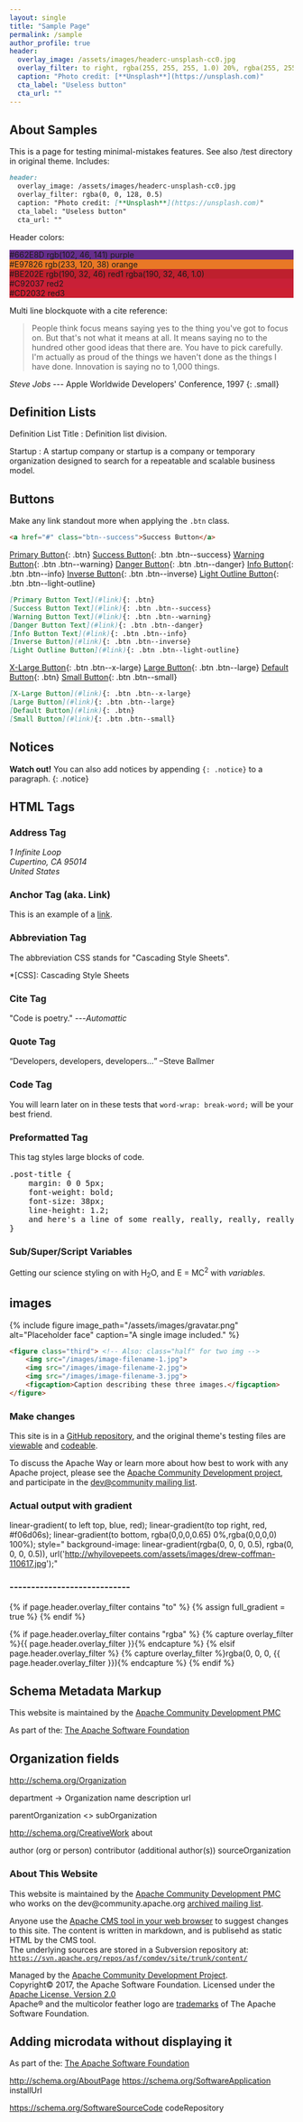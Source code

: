 ```yaml
---
layout: single
title: "Sample Page"
permalink: /sample
author_profile: true
header:
  overlay_image: /assets/images/headerc-unsplash-cc0.jpg
  overlay_filter: to right, rgba(255, 255, 255, 1.0) 20%, rgba(255, 255, 255, 0) 95%
  caption: "Photo credit: [**Unsplash**](https://unsplash.com)"
  cta_label: "Useless button"
  cta_url: ""
---
```


## About Samples

This is a page for testing minimal-mistakes features.  See also /test directory in original theme.  Includes:

```markdown
header:
  overlay_image: /assets/images/headerc-unsplash-cc0.jpg
  overlay_filter: rgba(0, 0, 128, 0.5)
  caption: "Photo credit: [**Unsplash**](https://unsplash.com)"
  cta_label: "Useless button"
  cta_url: ""
```

Header colors:
<div style="width:200 px; height:200 px; background-color:#662E8D;">#662E8D rgb(102, 46, 141) purple</div>
<div style="width:200 px; height:200 px; background-color:#E97826;">#E97826  rgb(233, 120, 38) orange </div>
<div style="width:200 px; height:200 px; background-color:#BE202E;">#BE202E  rgb(190, 32, 46) red1  rgba(190, 32, 46, 1.0)</div>
<div style="width:200 px; height:200 px; background-color:#C92037;">#C92037  red2</div>
<div style="width:200 px; height:200 px; background-color:#CD2032;">#CD2032  red3 </div>

Multi line blockquote with a cite reference:

> People think focus means saying yes to the thing you've got to focus on. But that's not what it means at all. It means saying no to the hundred other good ideas that there are. You have to pick carefully. I'm actually as proud of the things we haven't done as the things I have done. Innovation is saying no to 1,000 things.

<cite>Steve Jobs</cite> --- Apple Worldwide Developers' Conference, 1997
{: .small}

## Definition Lists

Definition List Title
:   Definition list division.

Startup
:   A startup company or startup is a company or temporary organization designed to search for a repeatable and scalable business model.

## Buttons

Make any link standout more when applying the `.btn` class.

```html
<a href="#" class="btn--success">Success Button</a>
```

[Primary Button](#){: .btn}
[Success Button](#){: .btn .btn--success}
[Warning Button](#){: .btn .btn--warning}
[Danger Button](#){: .btn .btn--danger}
[Info Button](#){: .btn .btn--info}
[Inverse Button](#){: .btn .btn--inverse}
[Light Outline Button](#){: .btn .btn--light-outline}

```markdown
[Primary Button Text](#link){: .btn}
[Success Button Text](#link){: .btn .btn--success}
[Warning Button Text](#link){: .btn .btn--warning}
[Danger Button Text](#link){: .btn .btn--danger}
[Info Button Text](#link){: .btn .btn--info}
[Inverse Button](#link){: .btn .btn--inverse}
[Light Outline Button](#link){: .btn .btn--light-outline}
```

[X-Large Button](#){: .btn .btn--x-large}
[Large Button](#){: .btn .btn--large}
[Default Button](#){: .btn}
[Small Button](#){: .btn .btn--small}

```markdown
[X-Large Button](#link){: .btn .btn--x-large}
[Large Button](#link){: .btn .btn--large}
[Default Button](#link){: .btn}
[Small Button](#link){: .btn .btn--small}
```

## Notices

**Watch out!** You can also add notices by appending `{: .notice}` to a paragraph.
{: .notice}

## HTML Tags

### Address Tag

<address>
  1 Infinite Loop<br /> Cupertino, CA 95014<br /> United States
</address>

### Anchor Tag (aka. Link)

This is an example of a [link](http://apple.com "Apple").

### Abbreviation Tag

The abbreviation CSS stands for "Cascading Style Sheets".

*[CSS]: Cascading Style Sheets

### Cite Tag

"Code is poetry." ---<cite>Automattic</cite>

### Quote Tag

<q>Developers, developers, developers&#8230;</q> &#8211;Steve Ballmer

### Code Tag

You will learn later on in these tests that `word-wrap: break-word;` will be your best friend.

### Preformatted Tag

This tag styles large blocks of code.

<pre>
.post-title {
	margin: 0 0 5px;
	font-weight: bold;
	font-size: 38px;
	line-height: 1.2;
	and here's a line of some really, really, really, really long text, just to see how the PRE tag handles it and to find out how it overflows;
}
</pre>

### Sub/Super/Script Variables

Getting our science styling on with H<sub>2</sub>O, and E = MC<sup>2</sup> with <var>variables</var>.

## images

{% include figure image_path="/assets/images/gravatar.png" alt="Placeholder face" caption="A single image included." %}

```html
<figure class="third"> <!-- Also: class="half" for two img -->
	<img src="/images/image-filename-1.jpg">
	<img src="/images/image-filename-2.jpg">
	<img src="/images/image-filename-3.jpg">
	<figcaption>Caption describing these three images.</figcaption>
</figure>
```


### Make changes

This site is in a <a href="https://github.com/{{ site.repository }}">GitHub repository</a>, and the original theme's testing files are [viewable](https://mmistakes.github.io/minimal-mistakes/layout/uncategorized/layout-header-overlay-image/) and [codeable](https://github.com/mmistakes/minimal-mistakes/tree/master/test/_posts).

To discuss the Apache Way or learn more about how best to work with any Apache project, please see the [Apache Community Development project](//community.apache.org/), and participate in the [dev@community mailing list](https://lists.apache.org/list.html?dev@community.apache.org).

### Actual output with gradient
linear-gradient( to left top, blue, red);
linear-gradient(to top right, red, #f06d06s);
linear-gradient(to bottom, rgba(0,0,0,0.65) 0%,rgba(0,0,0,0) 100%);
style=" background-image: linear-gradient(rgba(0, 0, 0, 0.5), rgba(0, 0, 0, 0.5)), url('http://whyilovepeets.com/assets/images/drew-coffman-110617.jpg');"

### ----------------------------
{% if page.header.overlay_filter contains "to" %}
  {% assign full_gradient = true %}
{% endif %}

{% if page.header.overlay_filter contains "rgba" %}
  {% capture overlay_filter %}{{ page.header.overlay_filter }}{% endcapture %}
{% elsif page.header.overlay_filter %}
  {% capture overlay_filter %}rgba(0, 0, 0, {{ page.header.overlay_filter }}){% endcapture %}
{% endif %}

<div class="page__hero{% if page.header.overlay_color or page.header.overlay_image %}--overlay{% endif %}"
  style="{% if page.header.overlay_color %}background-color: {{ page.header.overlay_color | default: 'transparent' }};{% endif %} 
    {% if overlay_img_path %}background-image: 
      {% if full_gradient %}linear-gradient({{ overlay_filter }}), {% elsif overlay_filter %}linear-gradient({{ overlay_filter }}, {{ overlay_filter }}), {% endif %}
      url('{{ overlay_img_path }}');
    {% endif %}"
>

## Schema Metadata Markup

This website is maintained by the
<span itemscope itemprop='author' itemtype='http://schema.org/Organization'>
   <span itemprop='name'><a itemprop='url' href='http://community.apache.org/'>Apache Community Development PMC</a></span>
</span>



As part of the:
<span itemscope itemprop='sourceOrganization' itemtype='http://schema.org/Corporation'>
   <span itemprop='name'><a itemprop='url' href='https://www.apache.org/'>The Apache Software Foundation</a></span>
</span>
       

## Organization fields

http://schema.org/Organization

department -> Organization
name
description
url

parentOrganization <> subOrganization

http://schema.org/CreativeWork
about

author (org or person)
contributor (additional author(s))
sourceOrganization

<h3>About This Website</h3>
<p>
  This website is maintained by the 
  <span itemscope itemprop='author' itemtype='http://schema.org/Organization'>
    <span itemprop='name'><a itemprop='url' href='http://community.apache.org/'>Apache Community Development PMC</a></span> who works on the 
    <span itemprop='email'>dev@community.apache.org</span>
    <span itemscope itemtype='https://schema.org/ContactPage'><a itemprop='url' href='https://community.apache.org/lists.html'>archived mailing list</a></span>.
  </span>
</p>

<p>
  Anyone use the <a href='https://community.apache.org/newbiefaq.html#websitecms'>Apache CMS tool in your web browser</a> to suggest changes to this site.  The content is written in markdown, and is publisehd as static HTML by the CMS tool.
  <br/>
  The underlying sources are stored in a Subversion repository at: <code itemscope itemtype='https://schema.org/SoftwareSourceCode'><a itemprop='codeRepository' href='https://svn.apache.org/repos/asf/comdev/site/trunk/content/'>https://svn.apache.org/repos/asf/comdev/site/trunk/content/</a></code>
</p>

<div id="footer">
   Managed by the <a href="http://community.apache.org">Apache Community Development Project</a>.<br/>
   Copyright&copy; 2017, the Apache Software Foundation. Licensed under the <a rel="license" href="http://www.apache.org/licenses/LICENSE-2.0">Apache License, Version 2.0</a><br/>
   Apache&reg; and the multicolor feather logo are <a href="https://www.apache.org/foundation/marks/list/">trademarks</a> of The Apache Software Foundation.
</div>


## Adding microdata without displaying it
<link itemprop="url" href="#c1">
<meta itemprop="priceCurrency" content="USD" />

As part of the:
<span itemscope itemprop='sourceOrganization' itemtype='http://schema.org/Corporation'>
   <span itemprop='name'><a itemprop='url' href='https://www.apache.org/'>The Apache Software Foundation</a></span>
</span>

http://schema.org/AboutPage
https://schema.org/SoftwareApplication  installUrl

https://schema.org/SoftwareSourceCode codeRepository